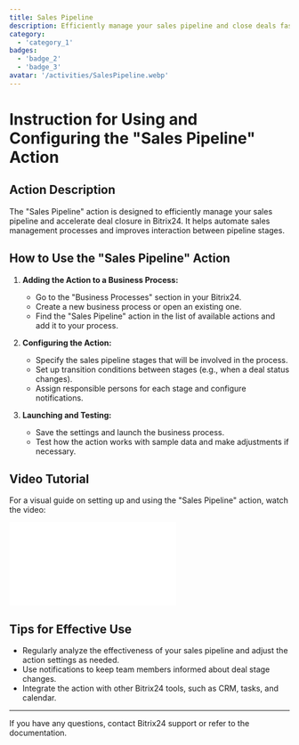 ```yaml
---
title: Sales Pipeline
description: Efficiently manage your sales pipeline and close deals faster.
category:
  - 'category_1'
badges:
  - 'badge_2'
  - 'badge_3'
avatar: '/activities/SalesPipeline.webp'
---
```

# Instruction for Using and Configuring the "Sales Pipeline" Action

## Action Description

The "Sales Pipeline" action is designed to efficiently manage your sales pipeline and accelerate deal closure in Bitrix24. It helps automate sales management processes and improves interaction between pipeline stages.

## How to Use the "Sales Pipeline" Action

1. **Adding the Action to a Business Process:**
	- Go to the "Business Processes" section in your Bitrix24.
	- Create a new business process or open an existing one.
	- Find the "Sales Pipeline" action in the list of available actions and add it to your process.

2. **Configuring the Action:**
	- Specify the sales pipeline stages that will be involved in the process.
	- Set up transition conditions between stages (e.g., when a deal status changes).
	- Assign responsible persons for each stage and configure notifications.

3. **Launching and Testing:**
	- Save the settings and launch the business process.
	- Test how the action works with sample data and make adjustments if necessary.

## Video Tutorial

For a visual guide on setting up and using the "Sales Pipeline" action, watch the video:

<iframe
  class="aspect-video"
  src="//www.youtube.com/embed/OyzJd8BcTfY?feature=oembed&rel=0"
  frameborder="0"
  allow="accelerometer; autoplay; encrypted-media; gyroscope; picture-in-picture"
  allowfullscreen>
</iframe>

## Tips for Effective Use

- Regularly analyze the effectiveness of your sales pipeline and adjust the action settings as needed.
- Use notifications to keep team members informed about deal stage changes.
- Integrate the action with other Bitrix24 tools, such as CRM, tasks, and calendar.

---

If you have any questions, contact Bitrix24 support or refer to the documentation.
